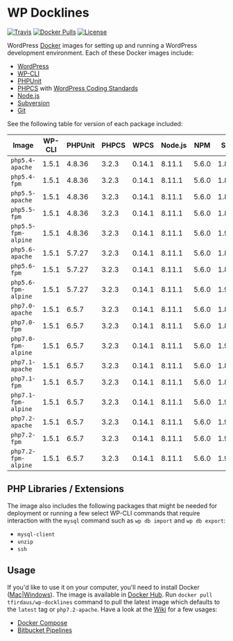# WP Docklines

[![Travis](https://img.shields.io/travis/tfirdaus/wp-docklines.svg?style=flat-square)](https://travis-ci.org/tfirdaus/wp-docklines) [![Docker Pulls](https://img.shields.io/docker/pulls/tfirdaus/wp-docklines.svg?style=flat-square)](https://hub.docker.com/r/tfirdaus/wp-docklines/) [![License](https://img.shields.io/github/license/tfirdaus/wp-docklines.svg?style=flat-square)](https://github.com/tfirdaus/wp-docklines)

WordPress [Docker](https://www.docker.com/) images for setting up and running a WordPress development environment. Each of these Docker images include:

- [WordPress](https://wordpress.org/download/)
- [WP-CLI](http://wp-cli.org/)
- [PHPUnit](https://phpunit.de/)
- [PHPCS](https://github.com/squizlabs/PHP_CodeSniffer) with [WordPress Coding Standards](https://github.com/WordPress-Coding-Standards/WordPress-Coding-Standards)
- [Node.js](https://nodejs.org/en/)
- [Subversion](https://subversion.apache.org/)
- [Git](https://git-scm.com/)

See the following table for version of each package included:

| Image | WP-CLI | PHPUnit | PHPCS | WPCS | Node.js | NPM | SVN | Git |
| --- | --- | --- | --- | --- | --- | --- | --- | --- |
| `php5.4-apache`     | 1.5.1 | 4.8.36 | 3.2.3 | 0.14.1 | 8.11.1 | 5.6.0 | 1.8.10 | 2.1.4  |
| `php5.4-fpm`        | 1.5.1 | 4.8.36 | 3.2.3 | 0.14.1 | 8.11.1 | 5.6.0 | 1.8.10 | 2.1.4  |
| `php5.5-apache`     | 1.5.1 | 4.8.36 | 3.2.3 | 0.14.1 | 8.11.1 | 5.6.0 | 1.8.10 | 2.1.4  |
| `php5.5-fpm`        | 1.5.1 | 4.8.36 | 3.2.3 | 0.14.1 | 8.11.1 | 5.6.0 | 1.8.10 | 2.1.4  |
| `php5.5-fpm-alpine` | 1.5.1 | 4.8.36 | 3.2.3 | 0.14.1 | 8.11.1 | 5.6.0 | 1.9.7  | 2.8.6  |
| `php5.6-apache`     | 1.5.1 | 5.7.27 | 3.2.3 | 0.14.1 | 8.11.1 | 5.6.0 | 1.8.10 | 2.1.4  |
| `php5.6-fpm`        | 1.5.1 | 5.7.27 | 3.2.3 | 0.14.1 | 8.11.1 | 5.6.0 | 1.8.10 | 2.1.4  |
| `php5.6-fpm-alpine` | 1.5.1 | 5.7.27 | 3.2.3 | 0.14.1 | 8.11.1 | 5.6.0 | 1.9.7  | 2.8.6  |
| `php7.0-apache`     | 1.5.1 | 6.5.7  | 3.2.3 | 0.14.1 | 8.11.1 | 5.6.0 | 1.8.10 | 2.1.4  |
| `php7.0-fpm`        | 1.5.1 | 6.5.7  | 3.2.3 | 0.14.1 | 8.11.1 | 5.6.0 | 1.8.10 | 2.1.4  |
| `php7.0-fpm-alpine` | 1.5.1 | 6.5.7  | 3.2.3 | 0.14.1 | 8.11.1 | 5.6.0 | 1.9.7  | 2.8.6  |
| `php7.1-apache`     | 1.5.1 | 6.5.7  | 3.2.3 | 0.14.1 | 8.11.1 | 5.6.0 | 1.8.10 | 2.1.4  |
| `php7.1-fpm`        | 1.5.1 | 6.5.7  | 3.2.3 | 0.14.1 | 8.11.1 | 5.6.0 | 1.8.10 | 2.1.4  |
| `php7.1-fpm-alpine` | 1.5.1 | 6.5.7  | 3.2.3 | 0.14.1 | 8.11.1 | 5.6.0 | 1.9.7  | 2.8.6  |
| `php7.2-apache`     | 1.5.1 | 6.5.7  | 3.2.3 | 0.14.1 | 8.11.1 | 5.6.0 | 1.9.5  | 2.11.0 |
| `php7.2-fpm`        | 1.5.1 | 6.5.7  | 3.2.3 | 0.14.1 | 8.11.1 | 5.6.0 | 1.9.5  | 2.11.0 |
| `php7.2-fpm-alpine` | 1.5.1 | 6.5.7  | 3.2.3 | 0.14.1 | 8.11.1 | 5.6.0 | 1.9.7  | 2.13.5 |

## PHP Libraries / Extensions

The image also includes the following packages that might be needed for deployment or running a few select WP-CLI commands that require interaction with the `mysql` command such as `wp db import` and `wp db export`:

- `mysql-client`
- `unzip`
- `ssh`

## Usage

If you'd like to use it on your computer, you'll need to install Docker ([Mac](https://www.docker.com/docker-mac)|[Windows](https://www.docker.com/docker-windows)). The image is available in [Docker Hub](https://hub.docker.com/). Run `docker pull tfirdaus/wp-docklines` command to pull the latest image which defaults to the `latest` tag or `php7.2-apache`. Have a look at the [Wiki](https://github.com/tfirdaus/wp-docklines/wiki) for a few usages:

- [Docker Compose](https://github.com/tfirdaus/wp-docklines/wiki/Docker-Compose)
- [Bitbucket Pipelines](https://github.com/tfirdaus/wp-docklines/wiki/Bitbucket-Pipelines)
